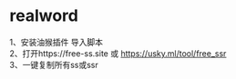 # realword
1、安装油猴插件 导入脚本  
2、打开https://free-ss.site 或 https://usky.ml/tool/free_ssr  
3、一键复制所有ss或ssr
